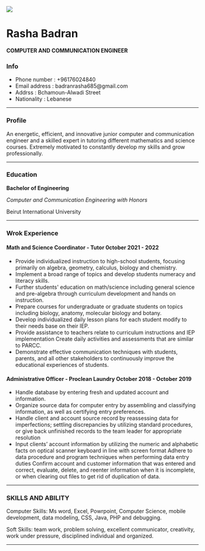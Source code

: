 
![](https://user-images.githubusercontent.com/119042180/204159902-ea9518f5-b4a6-4ed9-adb7-1a2b137af8be.jpeg)
<h1 color="blue">Rasha Badran</h1>
<strong>COMPUTER AND COMMUNICATION ENGINEER</strong>

<h3>Info</h3>
<ul>
<li>Phone number  :    +96176024840</li>
<li>Email address :   badranrasha685@gmail.com</li>
<li>Addrss        :   Bchamoun-Alwadi Street</li>
<li>Nationality   :   Lebanese</li>
</ul>
<hr>
<section>

<h3>Profile</h3>
<p>An energetic, efficient, and innovative junior
computer and communication engineer and a skilled expert in tutoring different mathematics and science courses. 
Extremely motivated to constantly develop my skills and grow professionally. </p>
</section> 
<hr>

<section> 

<h3> Education</h3>
<p><b>Bachelor of Engineering</b><p>

<i>Computer and Communication Engineering with Honors</i>
<p>Beirut International University</p>
</section>
<hr>
<h3>Wrok Experience</h3>

<h4>Math and Science Coordinator - Tutor 0ctober 2021 - 2022</h4>
<ul>
<li>Provide individualized instruction to high-school students, focusing primarily on algebra, geometry, calculus, biology and chemistry.</li>
<li>Implement a broad range of topics and develop students numeracy and literacy skills.</li>
<li>Further students' education on math/science including general science and pre-algebra through curriculum development and hands on instruction.</li>
<li>Prepare courses for undergraduate or graduate students on topics including biology, anatomy, molecular biology and botany.</li>
<li>Develop individualized daily lesson plans for
each student modify to their needs base on their IEP.</li>
<li>Provide assistance to teachers relate to
curriculum instructions and IEP implementation Create daily activities and assessments that are similar to PARCC.</li>
<li>Demonstrate effective communication techniques with students, parents, and all other stakeholders to continuously improve the educational experiences of students.</li>
</ul>

<h4>Administrative Officer - Proclean Laundry October 2018 - October 2019</h4>
<ul>
<li>Handle database by entering fresh and updated account and information.</li>
<li>Organize source data for computer entry by assembling and classifying information, as well as certifying entry preferences.</li> 
<li>Handle client and account source record by reassessing data for imperfections; settling discrepancies by utilizing standard procedures, or give back unfinished records to the team leader for appropriate resolution</li>
<li>Input clients’ account information by utilizing the numeric and alphabetic facts on optical scanner keyboard in line with screen format Adhere to data procedure and program techniques when performing data entry duties Confirm account and customer information that was entered and correct, evaluate, delete, and reenter information when it is incomplete, or when clearing out files to get rid of duplication of data.</li>
</ul>

</section>
<hr>
<section>
<h3>SKILLS AND ABILITY </h3>
<p>Computer Skills: Ms word, Excel, Powrpoint, Computer Science, mobile development, data modeling, CSS, Java, PHP and debugging.</p>
<p>Soft Skills: team work, problem 
solving, excellent communicator, 
creativity, work under pressure, 
disciplined individual and
organized.</p>

</section>
<hr>

